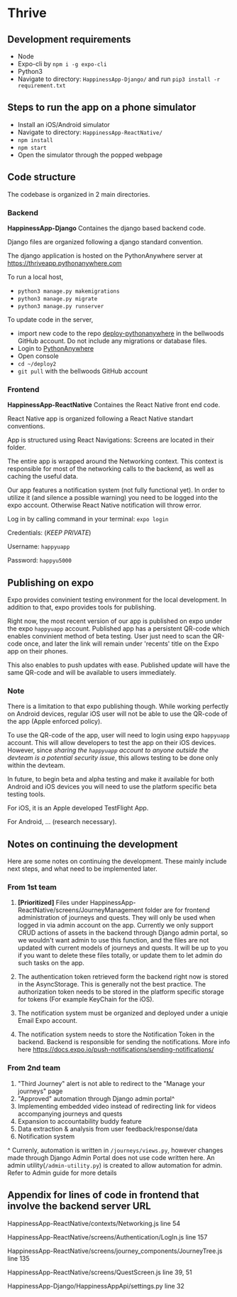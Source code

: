 # Thrive

## Development requirements
* Node
* Expo-cli by `npm i -g expo-cli`
* Python3
* Navigate to directory: `HappinessApp-Django/` and run `pip3 install -r requirement.txt`

## Steps to run the app on a phone simulator
* Install an iOS/Android simulator
* Navigate to directory: `HappinessApp-ReactNative/`
* `npm install`
* `npm start`
* Open the simulator through the popped webpage

## Code structure 
The codebase is organized in 2 main directories.

### Backend

**HappinessApp-Django** Containes the django based backend code.

Django files are organized following a django standard convention.

The django application is hosted on the PythonAnywhere server at https://thriveapp.pythonanywhere.com

To run a local host,
* `python3 manage.py makemigrations`
* `python3 manage.py migrate`
* `python3 manage.py runserver`

To update code in the server,
- import new code to the repo [deploy-pythonanywhere](https://github.com/bellwoods/deploy-pythonanywhere) in the bellwoods GitHub account. Do not include any migrations or database files.
- Login to [PythonAnywhere](https://pythonanywhere.com)
- Open console
- `cd ~/deploy2`
- `git pull` with the bellwoods GitHub account

### Frontend

**HappinessApp-ReactNative** Containes the React Native front end code.

React Native app is organized following a React Native standart conventions.

App is structured using React Navigations: Screens are located in their folder.

The entire app is wrapped around the Networking context. This context is responsible for most of the networking calls to the backend, as well as caching the useful data.

Our app features a notification system (not fully functional yet). In order to utilize it (and silence a possible warning) you need to be logged into the expo account. Otherwise React Native notification will throw error.

Log in by calling command in your terminal: `expo login`

Credentials: (*KEEP PRIVATE*)

Username: `happyuapp`

Password: `happyu5000`

## Publishing on expo

Expo provides convinient testing environment for the local development. In addition to that, expo provides tools for publishing.

Right now, the most recent version of our app is published on expo under the expo `happyuapp` account. Published app has a persistent QR-code which enables convinient method of beta testing. User just need to scan the QR-code once, and later the link will remain under 'recents' title on the Expo app on their phones.

This also enables to push updates with ease. Published update will have the same QR-code and will be available to users immediately.

### Note

There is a limitation to that expo publishing though. While working perfectly on Android devices, regular iOS user will not be able to use the QR-code of the app (Apple enforced policy). 

To use the QR-code of the app, user will need to login using expo `happyuapp` account. This will allow developers to test the app on their iOS devices. However, since *sharing the `happyuapp` account to anyone outside the devteam is a potential security issue*, this allows testing to be done only within the devteam. 

In future, to begin beta and alpha testing and make it available for both Android and iOS devices you will need to use the platform specific beta testing tools.

For iOS, it is an Apple developed TestFlight App.

For Android, ... (research necessary).

## Notes on continuing the development

Here are some notes on continuing the development. These mainly include next steps, and what need to be implemented later.

### From 1st team
1. **[Prioritized]** Files under HappinessApp-ReactNative/screens/JourneyManagement folder are for frontend administration of journeys and quests. They will only be used when logged in via admin account on the app. Currently we only support CRUD actions of assets in the backend through Django admin portal, so we wouldn't want admin to use this function, and the files are not updated with current models of journeys and quests. It will be up to you if you want to delete these files totally, or update them to let admin do such tasks on the app.

2. The authentication token retrieved form the backend right now is stored in the AsyncStorage. This is generally not the best practice. The authorization token needs to be stored in the platform specific storage for tokens (For example KeyChain for the iOS).

3. The notification system must be organized and deployed under a uniqie Email Expo account.

4. The notification system needs to store the Notification Token in the backend. Backend is responsible for sending the notifications. More info here https://docs.expo.io/push-notifications/sending-notifications/

### From 2nd team
1. "Third Journey" alert is not able to redirect to the "Manage your journeys" page
2. "Approved" automation through Django admin portal^
3. Implementing embedded video instead of redirecting link for videos accompanying journeys and quests
4. Expansion to accountability buddy feature
5. Data extraction & analysis from user feedback/response/data
6. Notification system

^ Currenly, automation is written in `/journeys/views.py`, however changes made through Django Admin Portal does not use code written here. An admin utility(`/admin-utility.py`) is created to allow automation for admin. Refer to Admin guide for more details


## Appendix for lines of code in frontend that involve the backend server URL

HappinessApp-ReactNative/contexts/Networking.js  line 54

HappinessApp-ReactNative/screens/Authentication/LogIn.js line 157

HappinessApp-ReactNative/screens/journey_components/JourneyTree.js line 135

HappinessApp-ReactNative/screens/QuestScreen.js line 39, 51

HappinessApp-Django/HappinessAppApi/settings.py line 32
